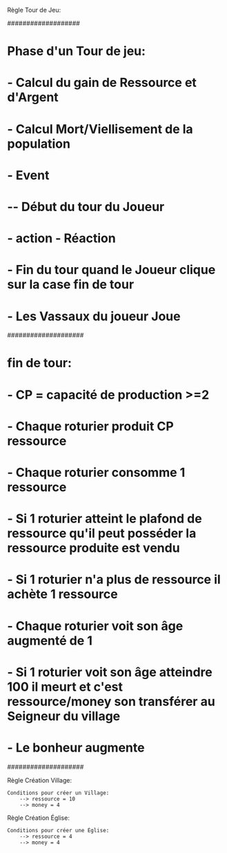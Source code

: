 Règle Tour de Jeu:

################### 
#	Phase d'un Tour de jeu:
#		- Calcul du gain de Ressource et d'Argent
#		- Calcul Mort/Viellisement de la population
#		- Event
#		-- Début du tour du Joueur
#		- action - Réaction
#		- Fin du tour quand le Joueur clique sur la case fin de tour
#		- Les Vassaux du joueur Joue
#################### 
# fin de tour:
#	- CP = capacité de production >=2
#	- Chaque roturier produit CP ressource
#	- Chaque roturier consomme 1 ressource
#	- Si 1 roturier atteint le plafond de ressource qu'il peut posséder la ressource produite est vendu
#	- Si 1 roturier n'a plus de ressource il achète 1 ressource
#	- Chaque roturier voit son âge augmenté de 1
#	- Si 1 roturier voit son âge atteindre 100 il meurt et c'est ressource/money son transférer au Seigneur du village
#	- Le bonheur augmente 
####################




Règle Création Village:


	Conditions pour créer un Village:
		--> ressource = 10
		--> money = 4

Règle Création Église:


	Conditions pour créer une Église:
		--> ressource = 4 
		--> money = 4
